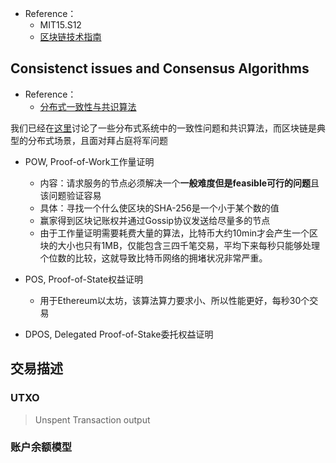 + Reference：
	+ MIT15.S12
	+ [区块链技术指南](https://yeasy.gitbook.io/blockchain_guide/)

## Consistenct issues and Consensus Algorithms
+ Reference：
	+ [分布式一致性与共识算法](https://draveness.me/consensus/)

我们已经在[这里](../Distributed-System/README.md)讨论了一些分布式系统中的一致性问题和共识算法，而区块链是典型的分布式场景，且面对拜占庭将军问题

+ POW, Proof-of-Work工作量证明
	+ 内容：请求服务的节点必须解决一个**一般难度但是feasible可行的问题**且该问题验证容易
	+ 具体：寻找一个什么使区块的SHA-256是一个小于某个数的值
	+ 赢家得到区块记账权并通过Gossip协议发送给尽量多的节点
	+ 由于工作量证明需要耗费大量的算法，比特币大约10min才会产生一个区块的大小也只有1MB，仅能包含三四千笔交易，平均下来每秒只能够处理个位数的比较，这就导致比特币网络的拥堵状况非常严重。

+ POS, Proof-of-State权益证明
	+ 用于Ethereum以太坊，该算法算力要求小、所以性能更好，每秒30个交易

+ DPOS, Delegated Proof-of-Stake委托权益证明

## 交易描述
### UTXO
>Unspent Transaction output

### 账户余额模型
